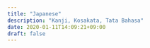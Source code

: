 ```yaml
---
title: "Japanese"
description: "Kanji, Kosakata, Tata Bahasa"
date: 2020-01-11T14:09:21+09:00
draft: false
---
```


